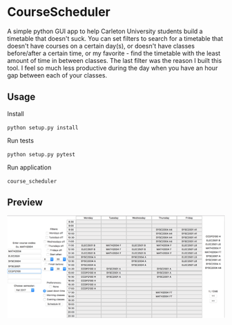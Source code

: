 # CourseScheduler

A simple python GUI app to help Carleton University students build a timetable that doesn't suck. You can set filters to search for a timetable that doesn't have courses on a certain day(s), or doesn't have classes before/after a certain time, or my favorite - find the timetable with the least amount of time in between classes. The last filter was the reason I built this tool. I feel so much less productive during the day when you have an hour gap between each of your classes. 

## Usage

Install

`python setup.py install`

Run tests

`python setup.py pytest`

Run application

`course_scheduler`

## Preview

![alt text](https://github.com/Smurgs/CourseScheduler/blob/master/preview.png "CourseScheduler Preview")
